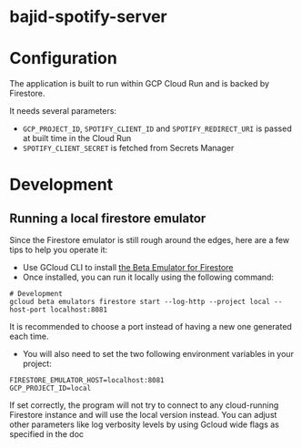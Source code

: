 # bajid-spotify-server

# Configuration

The application is built to run within GCP Cloud Run and is backed by Firestore.

It needs several parameters:
- `GCP_PROJECT_ID`, `SPOTIFY_CLIENT_ID` and `SPOTIFY_REDIRECT_URI` is passed at built time in the Cloud Run
- `SPOTIFY_CLIENT_SECRET` is fetched from Secrets Manager

# Development
## Running a local firestore emulator

Since the Firestore emulator is still rough around the edges, here are a few tips to help you operate it:

- Use GCloud CLI to install [the Beta Emulator for Firestore](https://cloud.google.com/sdk/gcloud/reference/beta/emulators/firestore)
- Once installed, you can run it locally using the following command:
```
# Development
gcloud beta emulators firestore start --log-http --project local --host-port localhost:8081
```

It is recommended to choose a port instead of having a new one generated each time.

- You will also need to set the two following environment variables in your project:
```
FIRESTORE_EMULATOR_HOST=localhost:8081
GCP_PROJECT_ID=local
```
If set correctly, the program will not try to connect to any cloud-running Firestore instance and will use the local version instead.
You can adjust other parameters like log verbosity levels by using Gcloud wide flags as specified in the doc
